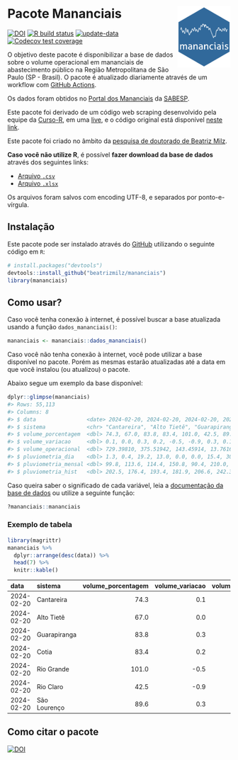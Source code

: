 
<!-- README.md is generated from README.Rmd. Please edit that file -->

# Pacote Mananciais <img src="man/figures/hexlogo.png" align="right" width = "120px"/>

<!-- badges: start -->

[![DOI](https://zenodo.org/badge/DOI/10.5281/zenodo.4733056.svg)](https://doi.org/10.5281/zenodo.4733056)
[![R build
status](https://github.com/beatrizmilz/mananciais/workflows/R-CMD-check/badge.svg)](https://github.com/beatrizmilz/mananciais/actions)
[![update-data](https://github.com/beatrizmilz/mananciais/actions/workflows/2-update_data.yaml/badge.svg)](https://github.com/beatrizmilz/mananciais/actions/workflows/2-update_data.yaml)
[![Codecov test
coverage](https://codecov.io/gh/beatrizmilz/mananciais/branch/master/graph/badge.svg)](https://codecov.io/gh/beatrizmilz/mananciais?branch=master)
<!-- badges: end -->

O objetivo deste pacote é disponibilizar a base de dados sobre o volume
operacional em mananciais de abastecimento público na Região
Metropolitana de São Paulo (SP - Brasil). O pacote é atualizado
diariamente através de um workflow com [GitHub
Actions](https://github.com/beatrizmilz/mananciais/actions).

Os dados foram obtidos no [Portal dos
Mananciais](http://mananciais.sabesp.com.br/Situacao) da
[SABESP](http://site.sabesp.com.br/site/Default.aspx).

Este pacote foi derivado de um código web scraping desenvolvido pela
equipe da [Curso-R](https://www.curso-r.com/), em uma
[live](https://youtu.be/jvZIxrMmOcQ), e o código original está
disponível [neste
link](https://github.com/curso-r/lives/blob/master/drafts/20200730_scraper_sabesp.R).

Este pacote foi criado no âmbito da [pesquisa de doutorado de Beatriz
Milz](https://beatrizmilz.github.io/tese/).

**Caso você não utilize R**, é possível **fazer download da base de
dados** através dos seguintes links:

- [Arquivo
  `.csv`](https://github.com/beatrizmilz/mananciais/raw/master/inst/extdata/mananciais.csv)
- [Arquivo
  `.xlsx`](https://github.com/beatrizmilz/mananciais/blob/master/inst/extdata/mananciais.xlsx?raw=true)

Os arquivos foram salvos com encoding UTF-8, e separados por
ponto-e-vírgula.

## Instalação

Este pacote pode ser instalado através do [GitHub](https://github.com/)
utilizando o seguinte código em `R`:

``` r
# install.packages("devtools")
devtools::install_github("beatrizmilz/mananciais")
library(mananciais)
```

## Como usar?

Caso você tenha conexão à internet, é possível buscar a base atualizada
usando a função `dados_mananciais()`:

``` r
mananciais <- mananciais::dados_mananciais() 
```

Caso você não tenha conexão à internet, você pode utilizar a base
disponível no pacote. Porém as mesmas estarão atualizadas até a data em
que você instalou (ou atualizou) o pacote.

Abaixo segue um exemplo da base disponível:

``` r
dplyr::glimpse(mananciais)
#> Rows: 55,113
#> Columns: 8
#> $ data                <date> 2024-02-20, 2024-02-20, 2024-02-20, 2024-02-20, 2…
#> $ sistema             <chr> "Cantareira", "Alto Tietê", "Guarapiranga", "Cotia…
#> $ volume_porcentagem  <dbl> 74.3, 67.0, 83.8, 83.4, 101.0, 42.5, 89.6, 74.2, 6…
#> $ volume_variacao     <dbl> 0.1, 0.0, 0.3, 0.2, -0.5, -0.9, 0.3, 0.1, 0.0, 0.3…
#> $ volume_operacional  <dbl> 729.39810, 375.51942, 143.45914, 13.76161, 113.330…
#> $ pluviometria_dia    <dbl> 1.3, 0.4, 19.2, 13.0, 0.0, 0.0, 15.4, 30.2, 3.1, 7…
#> $ pluviometria_mensal <dbl> 99.8, 113.6, 114.4, 150.8, 90.4, 210.0, 111.0, 98.…
#> $ pluviometria_hist   <dbl> 202.5, 176.4, 193.4, 181.9, 206.6, 242.3, 230.5, 2…
```

Caso queira saber o significado de cada variável, leia a [documentação
da base de
dados](https://beatrizmilz.github.io/mananciais/reference/mananciais.html)
ou utilize a seguinte função:

``` r
?mananciais::mananciais
```

### Exemplo de tabela

``` r
library(magrittr)
mananciais %>% 
  dplyr::arrange(desc(data)) %>% 
  head(7) %>%
  knitr::kable()
```

| data       | sistema      | volume_porcentagem | volume_variacao | volume_operacional | pluviometria_dia | pluviometria_mensal | pluviometria_hist |
|:-----------|:-------------|-------------------:|----------------:|-------------------:|-----------------:|--------------------:|------------------:|
| 2024-02-20 | Cantareira   |               74.3 |             0.1 |          729.39810 |              1.3 |                99.8 |             202.5 |
| 2024-02-20 | Alto Tietê   |               67.0 |             0.0 |          375.51942 |              0.4 |               113.6 |             176.4 |
| 2024-02-20 | Guarapiranga |               83.8 |             0.3 |          143.45914 |             19.2 |               114.4 |             193.4 |
| 2024-02-20 | Cotia        |               83.4 |             0.2 |           13.76161 |             13.0 |               150.8 |             181.9 |
| 2024-02-20 | Rio Grande   |              101.0 |            -0.5 |          113.33068 |              0.0 |                90.4 |             206.6 |
| 2024-02-20 | Rio Claro    |               42.5 |            -0.9 |            5.81318 |              0.0 |               210.0 |             242.3 |
| 2024-02-20 | São Lourenço |               89.6 |             0.3 |           79.55012 |             15.4 |               111.0 |             230.5 |

## Como citar o pacote

[![DOI](https://zenodo.org/badge/DOI/10.5281/zenodo.4733056.svg)](https://doi.org/10.5281/zenodo.4733056)
